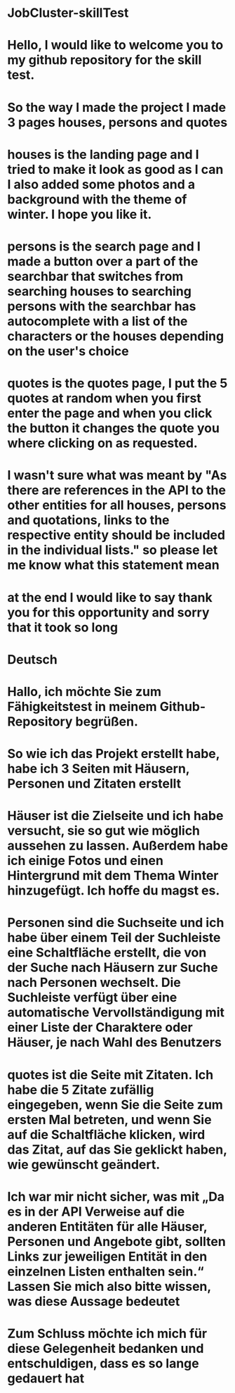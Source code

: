 # JobCluster-skillTest

# Hello, I would like to welcome you to my github repository for the skill test.
# So the way I made the project I made 3 pages houses, persons and quotes
# houses is the landing page and I tried to make it look as good as I can I also added some photos and a background with the theme of winter. I hope you like it.
# persons is the search page and I made a button over a part of the searchbar that switches from searching houses to searching persons with the searchbar has autocomplete with a list of the characters or the houses depending on the user's choice
# quotes is the quotes page, I put the 5 quotes at random when you first enter the page and when you click the button it changes the quote you where clicking on as requested.
# I wasn't sure what was meant by "As there are references in the API to the other entities for all houses, persons and quotations, links to the respective entity should be included in the individual lists." so please let me know what this statement mean 
# at the end I would like to say thank you for this opportunity and sorry that it took so long


# Deutsch
# Hallo, ich möchte Sie zum Fähigkeitstest in meinem Github-Repository begrüßen.
# So wie ich das Projekt erstellt habe, habe ich 3 Seiten mit Häusern, Personen und Zitaten erstellt
# Häuser ist die Zielseite und ich habe versucht, sie so gut wie möglich aussehen zu lassen. Außerdem habe ich einige Fotos und einen Hintergrund mit dem Thema Winter hinzugefügt. Ich hoffe du magst es.
# Personen sind die Suchseite und ich habe über einem Teil der Suchleiste eine Schaltfläche erstellt, die von der Suche nach Häusern zur Suche nach Personen wechselt. Die Suchleiste verfügt über eine automatische Vervollständigung mit einer Liste der Charaktere oder Häuser, je nach Wahl des Benutzers
# quotes ist die Seite mit Zitaten. Ich habe die 5 Zitate zufällig eingegeben, wenn Sie die Seite zum ersten Mal betreten, und wenn Sie auf die Schaltfläche klicken, wird das Zitat, auf das Sie geklickt haben, wie gewünscht geändert.
# Ich war mir nicht sicher, was mit „Da es in der API Verweise auf die anderen Entitäten für alle Häuser, Personen und Angebote gibt, sollten Links zur jeweiligen Entität in den einzelnen Listen enthalten sein.“ Lassen Sie mich also bitte wissen, was diese Aussage bedeutet
# Zum Schluss möchte ich mich für diese Gelegenheit bedanken und entschuldigen, dass es so lange gedauert hat
